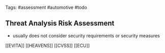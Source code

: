 Tags: #assessment #automotive #todo

## Threat Analysis Risk Assessment

- usually does not consider security requirements or security measures

[[EVITA]]
[[HEAVENS]]
[[CVSS]]
[[ECU]]

